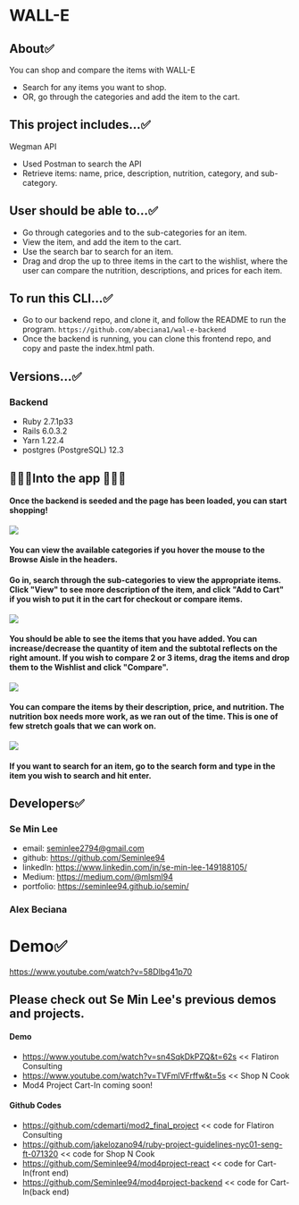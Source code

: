 # WALL-E

## About✅
You can shop and compare the items with WALL-E
- Search for any items you want to shop.
- OR, go through the categories and add the item to the cart.

## This project includes...✅
Wegman API
- Used Postman to search the API
- Retrieve items: name, price, description, nutrition, category, and sub-category.

## User should be able to...✅
- Go through categories and to the sub-categories for an item.
- View the item, and add the item to the cart.
- Use the search bar to search for an item.
- Drag and drop the up to three items in the cart to the wishlist, where the user can compare the nutrition, descriptions, and prices for each item.

## To run this CLI...✅
- Go to our backend repo, and clone it, and follow the README to run the program.
```https://github.com/abeciana1/wal-e-backend```
- Once the backend is running, you can clone this frontend repo, and copy and paste the index.html path.

## Versions...✅
### Backend
- Ruby 2.7.1p33
- Rails 6.0.3.2
- Yarn 1.22.4
- postgres (PostgreSQL) 12.3

## 🚀🚀🚀Into the app 🚀🚀🚀
#### Once the backend is seeded and the page has been loaded, you can start shopping! 


![](images/frontpage.png)


#### You can view the available categories if you hover the mouse to the Browse Aisle in the headers. 
#### Go in, search through the sub-categories to view the appropriate items. Click "View" to see more description of the item, and click "Add to Cart" if you wish to put it in the cart for checkout or compare items. 


![](images/cart.png)


#### You should be able to see the items that you have added. You can increase/decrease the quantity of item and the subtotal reflects on the right amount. If you wish to compare 2 or 3 items, drag the items and drop them to the Wishlist and click "Compare".


![](images/wishlist.png)


#### You can compare the items by their description, price, and nutrition. The nutrition box needs more work, as we ran out of the time. This is one of few stretch goals that we can work on.

![](images/search.png)

#### If you want to search for an item, go to the search form and type in the item you wish to search and hit enter.

## Developers✅
### Se Min Lee
- email: seminlee2794@gmail.com
- github: https://github.com/Seminlee94
- linkedIn: https://www.linkedin.com/in/se-min-lee-149188105/
- Medium: https://medium.com/@mlsml94
- portfolio: https://seminlee94.github.io/semin/

### Alex Beciana

# Demo✅
https://www.youtube.com/watch?v=58Dlbg41p70

## Please check out Se Min Lee's previous demos and projects.
#### Demo
- https://www.youtube.com/watch?v=sn4SqkDkPZQ&t=62s << Flatiron Consulting
- https://www.youtube.com/watch?v=TVFmlVFrffw&t=5s << Shop N Cook
- Mod4 Project Cart-In coming soon!

#### Github Codes
- https://github.com/cdemarti/mod2_final_project << code for Flatiron Consulting
- https://github.com/jakelozano94/ruby-project-guidelines-nyc01-seng-ft-071320  << code for Shop N Cook
- https://github.com/Seminlee94/mod4project-react << code for Cart-In(front end)
- https://github.com/Seminlee94/mod4project-backend << code for Cart-In(back end)
